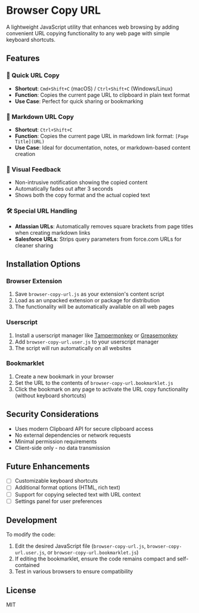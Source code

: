 # Browser Copy URL

A lightweight JavaScript utility that enhances web browsing by adding convenient URL copying functionality to any web page with simple keyboard shortcuts.

## Features

### 🔗 Quick URL Copy

- **Shortcut**: `Cmd+Shift+C` (macOS) / `Ctrl+Shift+C` (Windows/Linux)
- **Function**: Copies the current page URL to clipboard in plain text format
- **Use Case**: Perfect for quick sharing or bookmarking

### 📝 Markdown URL Copy

- **Shortcut**: `Ctrl+Shift+C`
- **Function**: Copies the current page URL in markdown link format: `[Page Title](URL)`
- **Use Case**: Ideal for documentation, notes, or markdown-based content creation

### 🔔 Visual Feedback

- Non-intrusive notification showing the copied content
- Automatically fades out after 3 seconds
- Shows both the copy format and the actual copied text

### 🛠️ Special URL Handling

- **Atlassian URLs**: Automatically removes square brackets from page titles when creating markdown links
- **Salesforce URLs**: Strips query parameters from force.com URLs for cleaner sharing

## Installation Options

### Browser Extension

1. Save `browser-copy-url.js` as your extension's content script
2. Load as an unpacked extension or package for distribution
3. The functionality will be automatically available on all web pages

### Userscript

1. Install a userscript manager like [Tampermonkey](https://www.tampermonkey.net/) or [Greasemonkey](https://www.greasespot.net/)
2. Add `browser-copy-url.user.js` to your userscript manager
3. The script will run automatically on all websites

### Bookmarklet

1. Create a new bookmark in your browser
2. Set the URL to the contents of `browser-copy-url.bookmarklet.js`
3. Click the bookmark on any page to activate the URL copy functionality (without keyboard shortcuts)

## Security Considerations

- Uses modern Clipboard API for secure clipboard access
- No external dependencies or network requests
- Minimal permission requirements
- Client-side only - no data transmission

## Future Enhancements

- [ ] Customizable keyboard shortcuts
- [ ] Additional format options (HTML, rich text)
- [ ] Support for copying selected text with URL context
- [ ] Settings panel for user preferences

## Development

To modify the code:

1. Edit the desired JavaScript file (`browser-copy-url.js`, `browser-copy-url.user.js`, or `browser-copy-url.bookmarklet.js`)
2. If editing the bookmarklet, ensure the code remains compact and self-contained
3. Test in various browsers to ensure compatibility

## License

MIT

